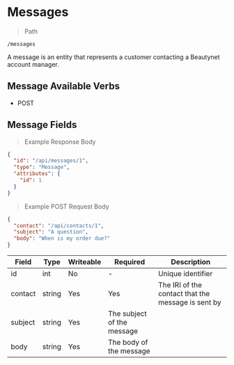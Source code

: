 # Messages

> Path

```
/messages
```

A message is an entity that represents a customer contacting a Beautynet account manager.

## Message Available Verbs

* POST

## Message Fields

> Example Response Body

```json
{
  "id": "/api/messages/1",
  "type": "Message",
  "attributes": {
    "id": 1
  }
}
```

> Example POST Request Body

```json
{
  "contact": "/api/contacts/1",
  "subject": "A question",
  "body": "When is my order due?"
}
```

Field | Type | Writeable | Required | Description
----- | ---  | --------- | -------- | -----------
id | int | No | - | Unique identifier
contact | string | Yes | Yes | The IRI of the contact that the message is sent by
subject | string | Yes | The subject of the message
body | string | Yes | The body of the  message
